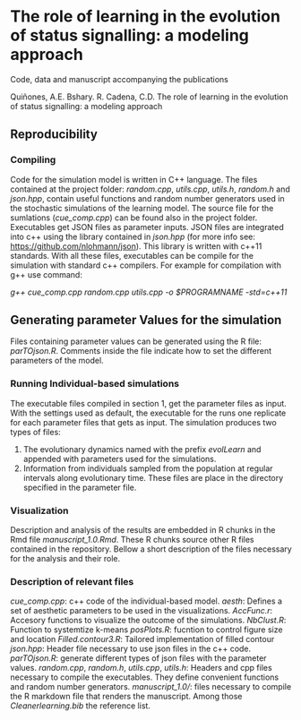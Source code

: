 # The role of learning in the evolution of status signalling: a modeling approach

Code, data and manuscript accompanying the publications

Quiñones, A.E. Bshary. R. Cadena, C.D.
The role of learning in the evolution of status signalling: a modeling approach


## Reproducibility 

### Compiling 
Code for the simulation model is written in C++ language. 
The files contained at the project folder: 
*random.cpp*, *utils.cpp*, *utils.h*, *random.h* and *json.hpp*, 
contain useful functions and random number generators used in the
stochastic simulations of the learning model. The source file for the 
sumlations (*cue_comp.cpp*) can be found also in the project folder.
Executables get JSON files as parameter inputs. JSON files are
integrated into c++ using the library contained in *json.hpp* (for more info see:
https://github.com/nlohmann/json). This library is written with c++11 
standards. With all these files, executables can be compile for the simulation 
with standard c++ compilers. For example for compilation with g++ use command:

_g++ cue_comp.cpp random.cpp utils.cpp -o $PROGRAMNAME -std=c++11_

## Generating parameter Values for the simulation
Files containing parameter values can be generated using the 
R file: *parTOjson.R*. Comments inside the file indicate how to set the different 
parameters of the model.  

### Running Individual-based simulations
The executable files compiled in section 1, get the parameter files as input. 
With the settings used as default, the executable for the runs
one replicate for each parameter files that gets as input. The simulation
produces two types of files:
1) The evolutionary dynamics named with the prefix *evolLearn* and appended with
  parameters used for the simulations.
2) Information from individuals sampled from the population at regular intervals 
  along evolutionary time. 
These files are place in the directory specified in the parameter file. 

### Visualization
Description and analysis of the results are embedded in R chunks in the 
Rmd file *manuscript_1.0.Rmd*. These R chunks source other R files contained
in the repository. Bellow a short description of the files necessary for the 
analysis and their role.

### Description of relevant files
*cue_comp.cpp*: c++ code of the individual-based model.
*aesth*: Defines a set of aesthetic parameters to be used in 
  the visualizations.
*AccFunc.r*: Accesory functions to visualize the outcome of the simulations. 
*NbClust.R*: Function to systemtize k-means
*posPlots.R*: fucntion to control figure size and location
*Filled.contour3.R*: Tailored implementation of filled contour
*json.hpp*: Header file necessary to use json files in the c++ code.
*parTOjson.R*: generate different types of json files with the parameter values.
*random.cpp*, *random.h*, *utils.cpp*, *utils.h*: Headers and cpp files 
  necessary to compile the executables. They define convenient functions and
  random number generators. 
*manuscript_1.0/*: files necessary to compile the R markdown file that 
  renders the manuscript. Among those *Cleanerlearning.bib* the reference list.
